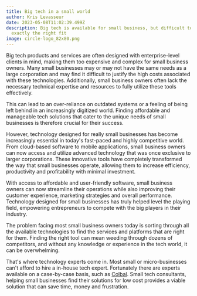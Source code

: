 ```yaml
---
title: Big tech in a small world
author: Kris Levasseur
date: 2023-05-08T11:02:39.499Z
description: Big tech is available for small business, but difficult to find
  exactly the right fit
image: circle-logo_82x80.png
---
```


<!--StartFragment-->

Big tech products and services are often designed with enterprise-level clients in mind, making them too expensive and complex for small business owners. Many small businesses may or may not have the same needs as a large corporation and may find it difficult to justify the high costs associated with these technologies. Additionally, small business owners often lack the necessary technical expertise and resources to fully utilize these tools effectively.

This can lead to an over-reliance on outdated systems or a feeling of being left behind in an increasingly digitized world. Finding affordable and manageable tech solutions that cater to the unique needs of small businesses is therefore crucial for their success.

However, technology designed for really small businesses has become increasingly essential in today's fast-paced and highly competitive world. From cloud-based software to mobile applications, small business owners can now access and utilize advanced technology that was once exclusive to larger corporations. These innovative tools have completely transformed the way that small businesses operate, allowing them to increase efficiency, productivity and profitability with minimal investment.

With access to affordable and user-friendly software, small business owners can now streamline their operations while also improving their customer experience, marketing strategies and overall performance. Technology designed for small businesses has truly helped level the playing field, empowering entrepreneurs to compete with the big players in their industry.

The problem facing most small business owners today is sorting through all the available technologies to find the services and platforms that are right for them. Finding the right tool can mean weeding through dozens of competitors, and without any knowledge or experience in the tech world, it can be overwhelming.

That's where technology experts come in. Most small or micro-businesses can't afford to hire a in-house tech expert. Fortunately there are experts available on a case-by-case basis, such as [Colbal](https://Colbal.com). Small tech consultants, helping small businesses find their solutions for low cost provides a viable solution that can save time, money and frustration.

<!--EndFragment-->
